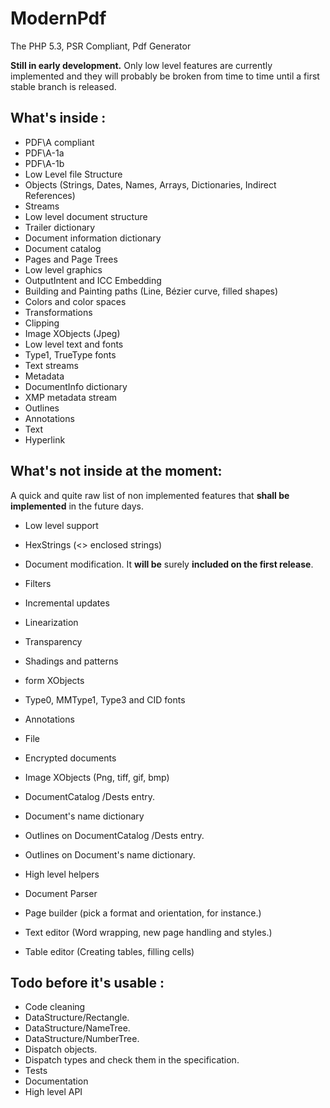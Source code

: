 ModernPdf
=========

The PHP 5.3, PSR Compliant, Pdf Generator

**Still in early development.** Only low level features are currently implemented
and they will probably be broken from time to time until a first stable branch
is released.

What's inside :
---------------

* PDF\A compliant
 * PDF\A-1a
 * PDF\A-1b
* Low Level file Structure
 * Objects (Strings, Dates, Names, Arrays, Dictionaries, Indirect References)
 * Streams
* Low level document structure
 * Trailer dictionary
 * Document information dictionary
 * Document catalog
 * Pages and Page Trees
* Low level graphics
 * OutputIntent and ICC Embedding
 * Building and Painting paths (Line, Bézier curve, filled shapes)
 * Colors and color spaces
 * Transformations
 * Clipping
 * Image XObjects (Jpeg)
* Low level text and fonts
 * Type1, TrueType fonts
 * Text streams
* Metadata
 * DocumentInfo dictionary
 * XMP metadata stream
* Outlines
 * Annotations
  * Text
  * Hyperlink

What's not inside at the moment:
--------------------------------

A quick and quite raw list of non implemented features that **shall be implemented**
in the future days.

* Low level support
 * HexStrings (<> enclosed strings)
 * Document modification. It **will be** surely **included on the first release**.
 * Filters
 * Incremental updates
 * Linearization
 * Transparency
 * Shadings and patterns
 * form XObjects
 * Type0, MMType1, Type3 and CID fonts
 * Annotations
  * File
 * Encrypted documents
 * Image XObjects (Png, tiff, gif, bmp)
 * DocumentCatalog /Dests entry.
 * Document's name dictionary
 * Outlines on DocumentCatalog /Dests entry.
 * Outlines on Document's name dictionary.

* High level helpers
 * Document Parser
 * Page builder (pick a format and orientation, for instance.)
 * Text editor (Word wrapping, new page handling and styles.)
 * Table editor (Creating tables, filling cells)

Todo before it's usable :
-------------------------

* Code cleaning
 * DataStructure/Rectangle.
 * DataStructure/NameTree.
 * DataStructure/NumberTree.
 * Dispatch objects.
 * Dispatch types and check them in the specification.
* Tests
* Documentation
* High level API
